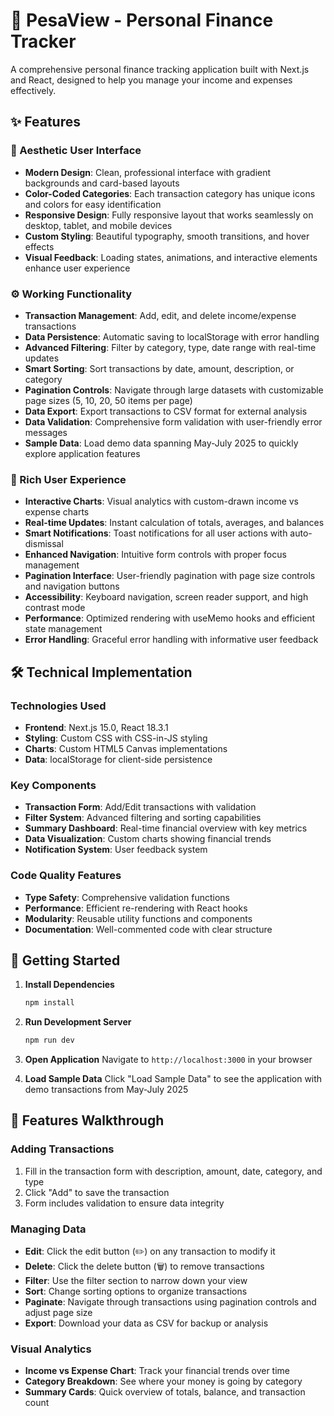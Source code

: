 # 🏦 PesaView - Personal Finance Tracker

A comprehensive personal finance tracking application built with Next.js and React, designed to help you manage your income and expenses effectively.

## ✨ Features

### 🎨 Aesthetic User Interface 
- **Modern Design**: Clean, professional interface with gradient backgrounds and card-based layouts
- **Color-Coded Categories**: Each transaction category has unique icons and colors for easy identification
- **Responsive Design**: Fully responsive layout that works seamlessly on desktop, tablet, and mobile devices
- **Custom Styling**: Beautiful typography, smooth transitions, and hover effects
- **Visual Feedback**: Loading states, animations, and interactive elements enhance user experience

### ⚙️ Working Functionality 
- **Transaction Management**: Add, edit, and delete income/expense transactions
- **Data Persistence**: Automatic saving to localStorage with error handling
- **Advanced Filtering**: Filter by category, type, date range with real-time updates
- **Smart Sorting**: Sort transactions by date, amount, description, or category
- **Pagination Controls**: Navigate through large datasets with customizable page sizes (5, 10, 20, 50 items per page)
- **Data Export**: Export transactions to CSV format for external analysis
- **Data Validation**: Comprehensive form validation with user-friendly error messages
- **Sample Data**: Load demo data spanning May-July 2025 to quickly explore application features

### 🚀 Rich User Experience 
- **Interactive Charts**: Visual analytics with custom-drawn income vs expense charts
- **Real-time Updates**: Instant calculation of totals, averages, and balances
- **Smart Notifications**: Toast notifications for all user actions with auto-dismissal
- **Enhanced Navigation**: Intuitive form controls with proper focus management
- **Pagination Interface**: User-friendly pagination with page size controls and navigation buttons
- **Accessibility**: Keyboard navigation, screen reader support, and high contrast mode
- **Performance**: Optimized rendering with useMemo hooks and efficient state management
- **Error Handling**: Graceful error handling with informative user feedback

## 🛠️ Technical Implementation

### Technologies Used
- **Frontend**: Next.js 15.0, React 18.3.1
- **Styling**: Custom CSS with CSS-in-JS styling
- **Charts**: Custom HTML5 Canvas implementations
- **Data**: localStorage for client-side persistence

### Key Components
- **Transaction Form**: Add/Edit transactions with validation
- **Filter System**: Advanced filtering and sorting capabilities
- **Summary Dashboard**: Real-time financial overview with key metrics
- **Data Visualization**: Custom charts showing financial trends
- **Notification System**: User feedback system

### Code Quality Features
- **Type Safety**: Comprehensive validation functions
- **Performance**: Efficient re-rendering with React hooks
- **Modularity**: Reusable utility functions and components
- **Documentation**: Well-commented code with clear structure

## 🚀 Getting Started

1. **Install Dependencies**
   ```bash
   npm install
   ```

2. **Run Development Server**
   ```bash
   npm run dev
   ```

3. **Open Application**
   Navigate to `http://localhost:3000` in your browser

4. **Load Sample Data**
   Click "Load Sample Data" to see the application with demo transactions from May-July 2025

## 📱 Features Walkthrough

### Adding Transactions
1. Fill in the transaction form with description, amount, date, category, and type
2. Click "Add" to save the transaction
3. Form includes validation to ensure data integrity

### Managing Data
- **Edit**: Click the edit button (✏️) on any transaction to modify it
- **Delete**: Click the delete button (🗑️) to remove transactions
- **Filter**: Use the filter section to narrow down your view
- **Sort**: Change sorting options to organize transactions
- **Paginate**: Navigate through transactions using pagination controls and adjust page size
- **Export**: Download your data as CSV for backup or analysis

### Visual Analytics
- **Income vs Expense Chart**: Track your financial trends over time
- **Category Breakdown**: See where your money is going by category
- **Summary Cards**: Quick overview of totals, balance, and transaction count

